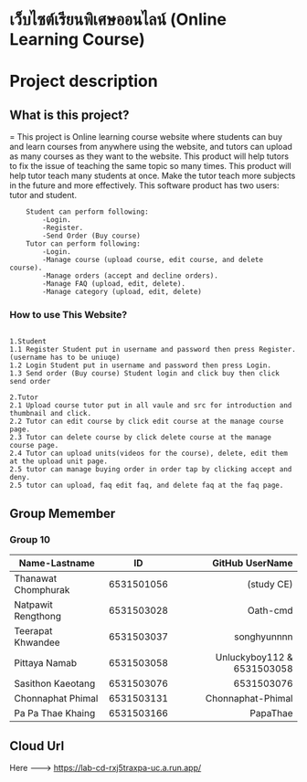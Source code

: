 เว็บไซต์เรียนพิเศษออนไลน์ (Online Learning Course)
=============

# Project description

## What is this project?

= This project is Online learning course website where students can buy and learn courses from anywhere using the website, and tutors can upload as many courses as they want to the website. This product will help tutors to fix the issue of  teaching the same topic so many times. This product will help tutor teach many students at once. Make the tutor teach more subjects in the future and more effectively. This software product has two users: tutor and student.

```
	Student can perform following:
		-Login.
		-Register.
		-Send Order (Buy course)
	Tutor can perform following:
		-Login.
		-Manage course (upload course, edit course, and delete course).
		-Manage orders (accept and decline orders). 
		-Manage FAQ (upload, edit, delete).
		-Manage category (upload, edit, delete)
```
### How to use This Website?
```

1.Student
1.1 Register Student put in username and password then press Register.(username has to be uniuqe)
1.2 Login Student put in username and password then press Login.
1.3 Send order (Buy course) Student login and click buy then click send order

2.Tutor 
2.1 Upload course tutor put in all vaule and src for introduction and thumbnail and click.
2.2 Tutor can edit course by click edit course at the manage course page.
2.3 Tutor can delete course by click delete course at the manage course page.
2.4 Tutor can upload units(videos for the course), delete, edit them at the upload unit page.
2.5 tutor can manage buying order in order tap by clicking accept and deny.
2.5 tutor can upload, faq edit faq, and delete faq at the faq page.
```




## Group Memember
### Group 10
| Name-Lastname       | ID         | GitHub UserName            |
| ------------------- |:----------:| --------------------------:|
| Thanawat Chomphurak | 6531501056 | (study CE)                 |
| Natpawit Rengthong  | 6531503028 | Oath-cmd                   |
| Teerapat Khwandee   | 6531503037 | songhyunnnn                |
| Pittaya Namab       | 6531503058 | Unluckyboy112 & 6531503058 |
| Sasithon Kaeotang   | 6531503076 | 6531503076                 |
| Chonnaphat Phimal   | 6531503131 | Chonnaphat-Phimal          |
| Pa Pa Thae Khaing   | 6531503166 | PapaThae                   |


## Cloud Url
Here ---> https://lab-cd-rxj5traxpa-uc.a.run.app/